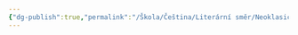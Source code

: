 ```yaml
---
{"dg-publish":true,"permalink":"/Škola/Čeština/Literární směr/Neoklasicismus/","created":"2023-12-04T23:14:00.017+01:00","updated":"2024-03-13T18:22:10.111+01:00"}
---
```



